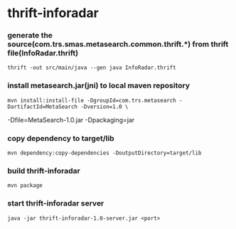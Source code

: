 thrift-inforadar
================


### generate the source(com.trs.smas.metasearch.common.thrift.*) from thrift file(InfoRadar.thrift)

    thrift -out src/main/java --gen java InfoRadar.thrift

### install metasearch.jar(jni) to local maven repository

    mvn install:install-file -DgroupId=com.trs.metasearch -DartifactId=MetaSearch -Dversion=1.0 \
-Dfile=MetaSearch-1.0.jar -Dpackaging=jar

### copy dependency to target/lib

    mvn dependency:copy-dependencies -DoutputDirectory=target/lib

### build thrift-inforadar

    mvn package

### start thrift-inforadar server

    java -jar thrift-inforadar-1.0-server.jar <port>
